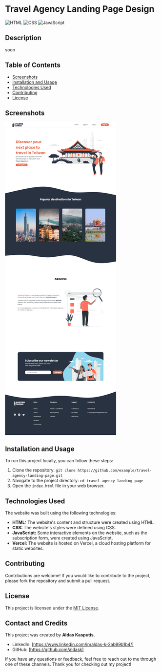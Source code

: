 # Travel Agency Landing Page Design

![HTML](https://img.shields.io/badge/HTML-5-orange?style=flat-square&logo=html5)
![CSS](https://img.shields.io/badge/CSS-3-blue?style=flat-square&logo=css3)
![JavaScript](https://img.shields.io/badge/JavaScript-ES6-yellow?style=flat-square&logo=javascript)

## Description

soon

## Table of Contents

- [Screenshots](#screenshots)
- [Installation and Usage](#installation-and-usage)
- [Technologies Used](#technologies-used)
- [Contributing](#contributing)
- [License](#license)

## Screenshots

![landing-page](assets/landing-page.png)

## Installation and Usage

To run this project locally, you can follow these steps:

1. Clone the repository: `git clone https://github.com/example/travel-agency-landing-page.git`
2. Navigate to the project directory: `cd travel-agency-landing-page`
3. Open the `index.html` file in your web browser.

## Technologies Used

The website was built using the following technologies:

- **HTML:** The website's content and structure were created using HTML.
- **CSS:** The website's styles were defined using CSS.
- **JavaScript:** Some interactive elements on the website, such as the subscription form, were created using JavaScript.
- **Vercel:** The website is hosted on Vercel, a cloud hosting platform for static websites.

## Contributing

Contributions are welcome! If you would like to contribute to the project, please fork the repository and submit a pull request.

## License

This project is licensed under the [MIT License](https://opensource.org/licenses/MIT).

## Contact and Credits

This project was created by **Aldas Kasputis.**

- LinkedIn: [https://www.linkedin.com/in/aldas-k-2ab99b1b4/]
- GitHub: [https://github.com/aldask]

If you have any questions or feedback, feel free to reach out to me through one of these channels. Thank you for checking out my project!
